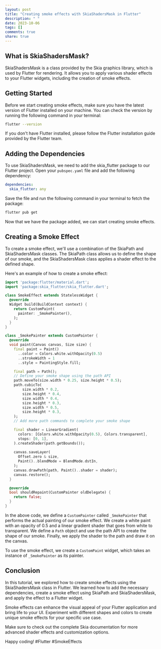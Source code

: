 ```yaml
---
layout: post
title: "Creating smoke effects with SkiaShadersMask in Flutter"
description: " "
date: 2023-10-06
tags: []
comments: true
share: true
---
```


## What is SkiaShadersMask?

SkiaShadersMask is a class provided by the Skia graphics library, which is used by Flutter for rendering. It allows you to apply various shader effects to your Flutter widgets, including the creation of smoke effects.

## Getting Started

Before we start creating smoke effects, make sure you have the latest version of Flutter installed on your machine. You can check the version by running the following command in your terminal:

```bash
flutter --version
```

If you don't have Flutter installed, please follow the Flutter installation guide provided by the Flutter team.

## Adding the Dependencies

To use SkiaShadersMask, we need to add the skia_flutter package to our Flutter project. Open your `pubspec.yaml` file and add the following dependency:

```yaml
dependencies:
  skia_flutter: any
```

Save the file and run the following command in your terminal to fetch the package:

```bash
flutter pub get
```

Now that we have the package added, we can start creating smoke effects.

## Creating a Smoke Effect

To create a smoke effect, we'll use a combination of the SkiaPath and SkiaShadersMask classes. The SkiaPath class allows us to define the shape of our smoke, and the SkiaShadersMask class applies a shader effect to the defined shape.

Here's an example of how to create a smoke effect:

```dart
import 'package:flutter/material.dart';
import 'package:skia_flutter/skia_flutter.dart';

class SmokeEffect extends StatelessWidget {
  @override
  Widget build(BuildContext context) {
    return CustomPaint(
      painter: _SmokePainter(),
    );
  }
}

class _SmokePainter extends CustomPainter {
  @override
  void paint(Canvas canvas, Size size) {
    final paint = Paint()
      ..color = Colors.white.withOpacity(0.5)
      ..strokeWidth = 1
      ..style = PaintingStyle.fill;

    final path = Path();
    // Define your smoke shape using the path API
    path.moveTo(size.width * 0.25, size.height * 0.5);
    path.cubicTo(
        size.width * 0.2,
        size.height * 0.4,
        size.width * 0.4,
        size.height * 0.3,
        size.width * 0.5,
        size.height * 0.3,
    );
    // Add more path commands to complete your smoke shape

    final shader = LinearGradient(
      colors: [Colors.white.withOpacity(0.5), Colors.transparent],
      stops: [0, 1],
    ).createShader(path.getBounds());
    
    canvas.saveLayer(
      Offset.zero & size,
      Paint()..blendMode = BlendMode.dstIn,
    );
    canvas.drawPath(path, Paint()..shader = shader);
    canvas.restore();
  }

  @override
  bool shouldRepaint(CustomPainter oldDelegate) {
    return false;
  }
}
```

In the above code, we define a `CustomPainter` called `_SmokePainter` that performs the actual painting of our smoke effect. We create a white paint with an opacity of 0.5 and a linear gradient shader that goes from white to transparent. We define a `Path` object and use the path API to create the shape of our smoke. Finally, we apply the shader to the path and draw it on the canvas.

To use the smoke effect, we create a `CustomPaint` widget, which takes an instance of `_SmokePainter` as its painter.

## Conclusion

In this tutorial, we explored how to create smoke effects using the SkiaShadersMask class in Flutter. We learned how to add the necessary dependencies, create a smoke effect using SkiaPath and SkiaShadersMask, and apply the effect to a Flutter widget.

Smoke effects can enhance the visual appeal of your Flutter application and bring life to your UI. Experiment with different shapes and colors to create unique smoke effects for your specific use case.

Make sure to check out the complete Skia documentation for more advanced shader effects and customization options.

Happy coding! #Flutter #SmokeEffects